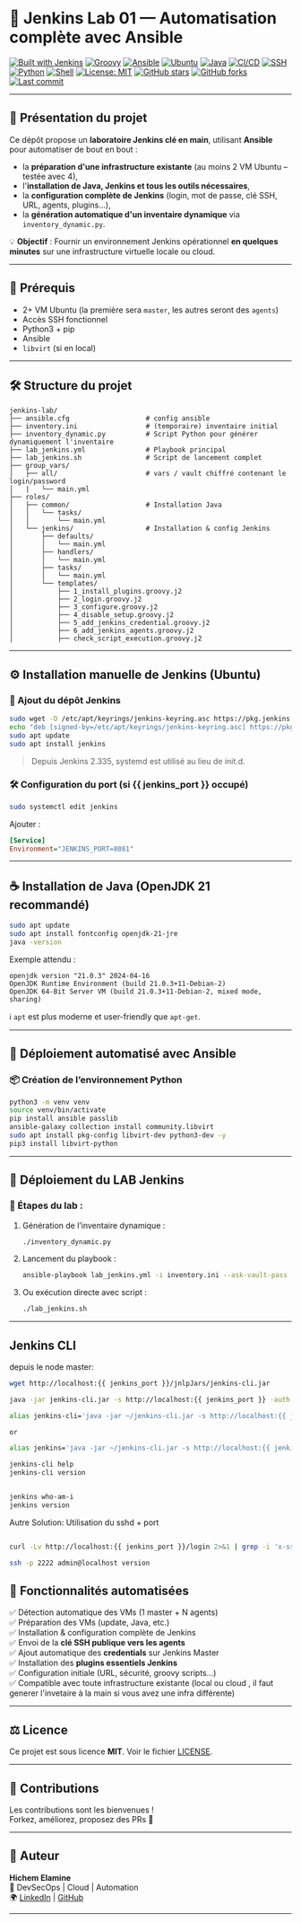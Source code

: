 # 🧪 Jenkins Lab 01 — Automatisation complète avec Ansible

[![Built with Jenkins](https://img.shields.io/badge/Built%20With-Jenkins-blue?logo=jenkins)](https://www.jenkins.io/)
[![Groovy](https://img.shields.io/badge/Script-Groovy-4298B8?logo=apache-groovy)](https://groovy-lang.org/)
[![Ansible](https://img.shields.io/badge/Automation-Ansible-EE0000?logo=ansible)](https://www.ansible.com/)
[![Ubuntu](https://img.shields.io/badge/OS-Ubuntu-E95420?logo=ubuntu)](https://ubuntu.com/)
[![Java](https://img.shields.io/badge/Java-OpenJDK%2021-blue?logo=java)](https://openjdk.org/)
[![CI/CD](https://img.shields.io/badge/CI%2FCD-Automated-007ec6?logo=githubactions)](https://en.wikipedia.org/wiki/CI/CD)
[![SSH](https://img.shields.io/badge/Auth-SSH-2e9fff?logo=openssh)](https://www.openssh.com/)
[![Python](https://img.shields.io/badge/Python-3.10+-3670A0?logo=python)](https://python.org)
[![Shell](https://img.shields.io/badge/Shell-Bash-1f425f.svg?logo=gnubash)](https://www.gnu.org/software/bash/)
[![License: MIT](https://img.shields.io/badge/License-MIT-green.svg)](LICENSE)
[![GitHub stars](https://img.shields.io/github/stars/hichemlamine28/jenkins-lab-01?style=social)](https://github.com/hichemlamine28/jenkins-lab-01/stargazers)
[![GitHub forks](https://img.shields.io/github/forks/hichemlamine28/jenkins-lab-01?style=social)](https://github.com/hichemlamine28/jenkins-lab-01/network)
[![Last commit](https://img.shields.io/github/last-commit/hichemlamine28/jenkins-lab-01)](https://github.com/hichemlamine28/jenkins-lab-01/commits)


---

## 🚀 Présentation du projet

Ce dépôt propose un **laboratoire Jenkins clé en main**, utilisant **Ansible** pour automatiser de bout en bout :

- la **préparation d'une infrastructure existante** (au moins 2 VM Ubuntu – testée avec 4),
- l'**installation de Java, Jenkins et tous les outils nécessaires**,
- la **configuration complète de Jenkins** (login, mot de passe, clé SSH, URL, agents, plugins...),
- la **génération automatique d'un inventaire dynamique** via `inventory_dynamic.py`.

💡 **Objectif** : Fournir un environnement Jenkins opérationnel **en quelques minutes** sur une infrastructure virtuelle locale ou cloud.

---

## 🧱 Prérequis

- 2+ VM Ubuntu (la première sera `master`, les autres seront des `agents`)
- Accès SSH fonctionnel
- Python3 + pip
- Ansible
- `libvirt` (si en local)

---

## 🛠️ Structure du projet

```text
jenkins-lab/
├── ansible.cfg                   # config ansible
├── inventory.ini                 # (temporaire) inventaire initial
├── inventory_dynamic.py          # Script Python pour générer dynamiquement l'inventaire
├── lab_jenkins.yml               # Playbook principal
├── lab_jenkins.sh                # Script de lancement complet
├── group_vars/
│   ├── all/                      # vars / vault chiffré contenant le login/password
│   |   └── main.yml
├── roles/
│   ├── common/                   # Installation Java
│   │   └── tasks/
│   │       └── main.yml
│   └── jenkins/                  # Installation & config Jenkins
│       ├── defaults/
│       │   └── main.yml
│       ├── handlers/
│       │   └── main.yml
│       ├── tasks/
│       │   └── main.yml
│       └── templates/
│           ├── 1_install_plugins.groovy.j2
│           ├── 2_login.groovy.j2
│           ├── 3_configure.groovy.j2
│           ├── 4_disable_setup.groovy.j2
│           ├── 5_add_jenkins_credential.groovy.j2
│           ├── 6_add_jenkins_agents.groovy.j2
│           ├── check_script_execution.groovy.j2
```

---

## ⚙️ Installation manuelle de Jenkins (Ubuntu)

### 🔧 Ajout du dépôt Jenkins

```bash
sudo wget -O /etc/apt/keyrings/jenkins-keyring.asc https://pkg.jenkins.io/debian/jenkins.io-2023.key
echo "deb [signed-by=/etc/apt/keyrings/jenkins-keyring.asc] https://pkg.jenkins.io/debian binary/" | sudo tee /etc/apt/sources.list.d/jenkins.list > /dev/null
sudo apt update
sudo apt install jenkins
```

> Depuis Jenkins 2.335, systemd est utilisé au lieu de init.d.

### 🛠️ Configuration du port (si {{ jenkins_port }} occupé)

```bash
sudo systemctl edit jenkins
```

Ajouter :

```ini
[Service]
Environment="JENKINS_PORT=8081"
```

---

## ☕ Installation de Java (OpenJDK 21 recommandé)

```bash
sudo apt update
sudo apt install fontconfig openjdk-21-jre
java -version
```

Exemple attendu :

```text
openjdk version "21.0.3" 2024-04-16
OpenJDK Runtime Environment (build 21.0.3+11-Debian-2)
OpenJDK 64-Bit Server VM (build 21.0.3+11-Debian-2, mixed mode, sharing)
```

ℹ️ `apt` est plus moderne et user-friendly que `apt-get`.

---

## 🧪 Déploiement automatisé avec Ansible

### 📦 Création de l’environnement Python

```bash
python3 -m venv venv
source venv/bin/activate
pip install ansible passlib
ansible-galaxy collection install community.libvirt
sudo apt install pkg-config libvirt-dev python3-dev -y
pip3 install libvirt-python
```

---

## 🚀 Déploiement du LAB Jenkins

### 🧰 Étapes du lab :

1. Génération de l’inventaire dynamique :
   ```bash
   ./inventory_dynamic.py
   ```

2. Lancement du playbook :
   ```bash
   ansible-playbook lab_jenkins.yml -i inventory.ini --ask-vault-pass
   ```

3. Ou exécution directe avec script :
   ```bash
   ./lab_jenkins.sh
   ```

---

## Jenkins CLI

depuis le node master:

```bash
wget http://localhost:{{ jenkins_port }}/jnlpJars/jenkins-cli.jar

java -jar jenkins-cli.jar -s http://localhost:{{ jenkins_port }} -auth admin:password version

alias jenkins-cli='java -jar ~/jenkins-cli.jar -s http://localhost:{{ jenkins_port }} -auth admin:password'

or 

alias jenkins='java -jar ~/jenkins-cli.jar -s http://localhost:{{ jenkins_port }} -auth admin:password'

jenkins-cli help  
jenkins-cli version  


jenkins who-am-i
jenkins version
```

Autre Solution: Utilisation du sshd + port



```bash

curl -Lv http://localhost:{{ jenkins_port }}/login 2>&1 | grep -i 'x-ssh-endpoint'

ssh -p 2222 admin@localhost version

```



## 🧩 Fonctionnalités automatisées

✅ Détection automatique des VMs (1 master + N agents)  
✅ Préparation des VMs (update, Java, etc.)  
✅ Installation & configuration complète de Jenkins  
✅ Envoi de la **clé SSH publique vers les agents**  
✅ Ajout automatique des **credentials** sur Jenkins Master  
✅ Installation des **plugins essentiels Jenkins**  
✅ Configuration initiale (URL, sécurité, groovy scripts...)  
✅ Compatible avec toute infrastructure existante (local ou cloud , il faut generer l'invetaire à la main si vous avez une infra différente)

---

## ⚖️ Licence

Ce projet est sous licence **MIT**. Voir le fichier [LICENSE](./LICENSE).

---

## 🤝 Contributions

Les contributions sont les bienvenues !  
Forkez, améliorez, proposez des PRs 🙏

---

## 👤 Auteur

**Hichem Elamine**  
💼 DevSecOps | Cloud | Automation  
🌍 [LinkedIn](https://www.linkedin.com/in/hichemlamine/) | [GitHub](https://github.com/hichemlamine28)

---

